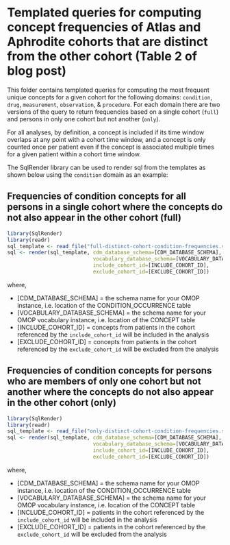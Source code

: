 # Templated queries for computing concept frequencies of Atlas and Aphrodite cohorts that are distinct from the other cohort (Table 2 of blog post)

This folder contains templated queries for computing the most frequent unique concepts for a given cohort for the following domains: `condition`, `drug`, `measurement`, `observation`, & `procedure`. For each domain there are two versions of the query to return frequencies based on a single cohort (`full`) and persons in only one cohort but not another (`only`).

For all analyses, by definition, a concept is included if its time window overlaps at any point with a cohort time window, and a concept is only counted once per patient even if the concept is associated multiple times for a given patient within a cohort time window.

The SqlRender library can be used to render sql from the templates as shown below using the `condition` domain as an example:

## Frequencies of condition concepts for all persons in a single cohort where the concepts do not also appear in the other cohort (full) 
```r
library(SqlRender)
library(readr)
sql_template <- read_file("full-distinct-cohort-condition-frequencies.sql")
sql <- render(sql_template, cdm_database_schema=[CDM_DATABASE_SCHEMA],
                            vocabulary_database_schema=[VOCABULARY_DATABASE_SCHEMA],
                            include_cohort_id=[INCLUDE_COHORT_ID],
                            exclude_cohort_id=[EXCLUDE_COHORT_ID])
```
where,
* [CDM_DATABASE_SCHEMA] = the schema name for your OMOP instance, i.e. location of the CONDITION_OCCURRENCE table
* [VOCABULARY_DATABASE_SCHEMA] = the schema name for your OMOP vocabulary instance, i.e. location of the CONCEPT table
* [INCLUDE_COHORT_ID] = concepts from patients in the cohort referenced by the `include_cohort_id` will be included in the analysis
* [EXCLUDE_COHORT_ID] = concepts from patients in the cohort referenced by the `exclude_cohort_id` will be excluded from the analysis

## Frequencies of condition concepts for persons who are members of only one cohort but not another where the concepts do not also appear in the other cohort (only)
```r
library(SqlRender)
library(readr)
sql_template <- read_file("only-distinct-cohort-condition-frequencies.sql")
sql <- render(sql_template, cdm_database_schema=[CDM_DATABASE_SCHEMA],
                            vocabulary_database_schema=[VOCABULARY_DATABASE_SCHEMA],
                            include_cohort_id=[INCLUDE_COHORT_ID],
                            exclude_cohort_id=[EXCLUDE_COHORT_ID])
```
where,
* [CDM_DATABASE_SCHEMA] = the schema name for your OMOP instance, i.e. location of the CONDITION_OCCURRENCE table
* [VOCABULARY_DATABASE_SCHEMA] = the schema name for your OMOP vocabulary instance, i.e. location of the CONCEPT table
* [INCLUDE_COHORT_ID] = patients in the cohort referenced by the `include_cohort_id` will be included in the analysis
* [EXCLUDE_COHORT_ID] = patients in the cohort referenced by the `exclude_cohort_id` will be excluded from the analysis
